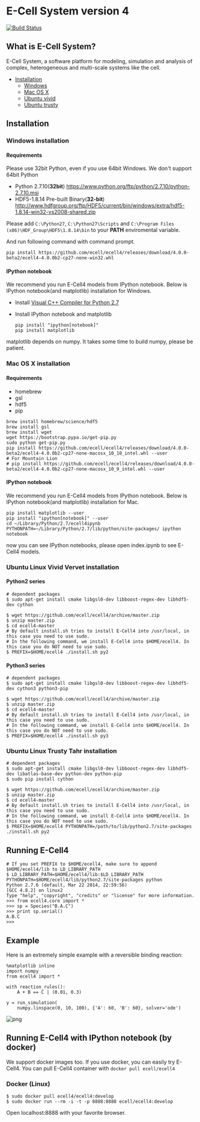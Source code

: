 E-Cell System version 4 
=======================

[![Build Status](https://travis-ci.org/ecell/ecell4.svg?branch=develop)](https://travis-ci.org/ecell/ecell4)

## What is E-Cell System?

E-Cell System, a software platform for modeling, simulation and analysis of complex, heterogeneous and multi-scale systems like the cell.

- [Installation](#installation)
    - [Windows](#windows-installation)
    - [Mac OS X](#mac-os-x-installation)
    - [Ubuntu vivid](#ubuntu-linux-vivid-vervet-installation)
    - [Ubuntu trusty](#ubuntu-linux-trusty-tahr-installation)

Installation
------------

### Windows installation

#### Requirements

Please use 32bit Python, even if you use 64bit Windows.
We don't support 64bit Python

- Python 2.7.10(**32bit**) https://www.python.org/ftp/python/2.7.10/python-2.7.10.msi
- HDF5-1.8.14 Pre-built Binary(**32-bit**) http://www.hdfgroup.org/ftp/HDF5/current/bin/windows/extra/hdf5-1.8.14-win32-vs2008-shared.zip

Please add `C:\Python27`, `C:\Python27\Scripts` and `C:\Program Files (x86)\HDF_Group\HDF5\1.8.14\bin` to your **PATH** enviromental variable.

And run following command with command prompt.
```
pip install https://github.com/ecell/ecell4/releases/download/4.0.0-beta2/ecell4-4.0.0b2-cp27-none-win32.whl
```

#### IPython notebook
We recommend you run E-Cell4 models from IPython notebook.
Below is IPython notebook(and matplotlib) installation for Windows.

- Install [Visual C++ Compiler for Python 2.7](http://www.microsoft.com/en-us/download/details.aspx?id=44266)
- Install IPython notebook and matplotlib

    ```
    pip install "ipython[notebook]"
    pip install matplotlib
    ```

matplotlib depends on numpy. It takes some time to build numpy, please be patient.

### Mac OS X installation

#### Requirements

- homebrew
- gsl
- hdf5
- pip

```shell
brew install homebrew/science/hdf5
brew install gsl
brew install wget
wget https://bootstrap.pypa.io/get-pip.py
sudo python get-pip.py
pip install https://github.com/ecell/ecell4/releases/download/4.0.0-beta2/ecell4-4.0.0b2-cp27-none-macosx_10_10_intel.whl --user
# For Mountain Lion
# pip install https://github.com/ecell/ecell4/releases/download/4.0.0-beta2/ecell4-4.0.0b2-cp27-none-macosx_10_9_intel.whl --user
```

#### IPython notebook
We recommend you run E-Cell4 models from IPython notebook.
Below is IPython notebook(and matplotlib) installation for Mac.

```shell
pip install matplotlib --user
pip install "ipython[notebook]" --user
cd ~/Library/Python/2.7/ecell4ipynb
PYTHONPATH=~/Library/Python/2.7/lib/python/site-packages/ ipython notebook
```

now you can see IPython notebooks, please open index.ipynb to see E-Cell4 models.


### Ubuntu Linux Vivid Vervet installation
#### Python2 series

```shell
# dependent packages
$ sudo apt-get install cmake libgsl0-dev libboost-regex-dev libhdf5-dev cython

$ wget https://github.com/ecell/ecell4/archive/master.zip   
$ unzip master.zip
$ cd ecell4-master
# By default install.sh tries to install E-Cell4 into /usr/local, in this case you need to use sudo.
# In the following command, we install E-Cell4 into $HOME/ecell4. In this case you do NOT need to use sudo.
$ PREFIX=$HOME/ecell4 ./install.sh py2
```

#### Python3 series

```shell
# dependent packages
$ sudo apt-get install cmake libgsl0-dev libboost-regex-dev libhdf5-dev cython3 python3-pip

$ wget https://github.com/ecell/ecell4/archive/master.zip   
$ unzip master.zip
$ cd ecell4-master
# By default install.sh tries to install E-Cell4 into /usr/local, in this case you need to use sudo.
# In the following command, we install E-Cell4 into $HOME/ecell4. In this case you do NOT need to use sudo.
$ PREFIX=$HOME/ecell4 ./install.sh py3
```

### Ubuntu Linux Trusty Tahr installation 

```shell
# dependent packages
$ sudo apt-get install cmake libgsl0-dev libboost-regex-dev libhdf5-dev libatlas-base-dev python-dev python-pip
$ sudo pip install cython

$ wget https://github.com/ecell/ecell4/archive/master.zip   
$ unzip master.zip
$ cd ecell4-master
# By default install.sh tries to install E-Cell4 into /usr/local, in this case you need to use sudo.
# In the following command, we install E-Cell4 into $HOME/ecell4. In this case you do NOT need to use sudo.
$ PREFIX=$HOME/ecell4 PYTHONPATH=/path/to/lib/python2.7/site-packages ./install.sh py2
```

## Running E-Cell4

```
# If you set PREFIX to $HOME/ecell4, make sure to append $HOME/ecell4/lib to LD_LIBRARY_PATH 
$ LD_LIBRARY_PATH=$HOME/ecell4/lib:$LD_LIBRARY_PATH PYTHONPATH=$HOME/ecell4/lib/python2.7/site-packages python
Python 2.7.6 (default, Mar 22 2014, 22:59:56) 
[GCC 4.8.2] on linux2
Type "help", "copyright", "credits" or "license" for more information.
>>> from ecell4.core import *
>>> sp = Species("B.A.C")
>>> print sp.serial()
A.B.C
>>> 
```

## Example

Here is an extremely simple example with a reversible binding reaction:


    %matplotlib inline
    import numpy
    from ecell4 import *
    
    with reaction_rules():
        A + B == C | (0.01, 0.3)
    
    y = run_simulation(
        numpy.linspace(0, 10, 100), {'A': 60, 'B': 60}, solver='ode')


![png](https://raw.githubusercontent.com/ecell/ecell4/develop/docs/output_7_0.png)


## Running E-Cell4 with IPython notebook (by docker)

We support docker images too.
If you use docker, you can easily try E-Cell4.
You can pull E-Cell4 container with `docker pull ecell/ecell4`

### Docker (Linux)

```shell
$ sudo docker pull ecell4/ecell4:develop
$ sudo docker run --rm -i -t -p 8888:8888 ecell/ecell4:develop
```

Open localhost:8888 with your favorite browser.

